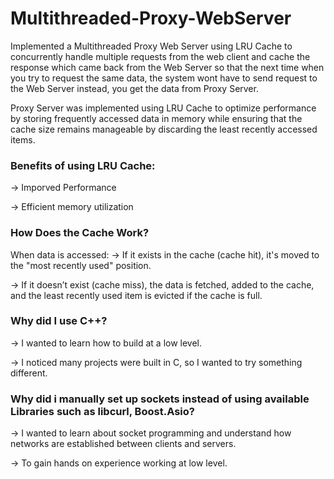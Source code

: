 # Multithreaded-Proxy-WebServer

Implemented a Multithreaded Proxy Web Server using LRU Cache to concurrently handle multiple requests from the web client and cache the response  which came back from the Web Server so that the next time when you try to request the same data, the system wont have to send request to the Web Server instead, you get the data from Proxy Server.

Proxy Server was implemented using LRU Cache to optimize performance by storing frequently accessed data in memory while ensuring that the cache size remains manageable by discarding the least recently accessed items.

### Benefits of using LRU Cache:
-> Imporved Performance

-> Efficient memory utilization

### How Does the Cache Work?
When data is accessed:
-> If it exists in the cache (cache hit), it's moved to the "most recently used" position.

-> If it doesn’t exist (cache miss), the data is fetched, added to the cache, and the least recently used item is evicted   if the cache is full.

### Why did I use C++?
-> I wanted to learn how to build at a low level.

-> I noticed many projects were built in C, so I wanted to try something different.

### Why did i manually set up sockets instead of using available Libraries such as libcurl, Boost.Asio?
-> I wanted to learn about socket programming and understand how networks are established between clients and servers.

-> To gain hands on experience working at low level.
